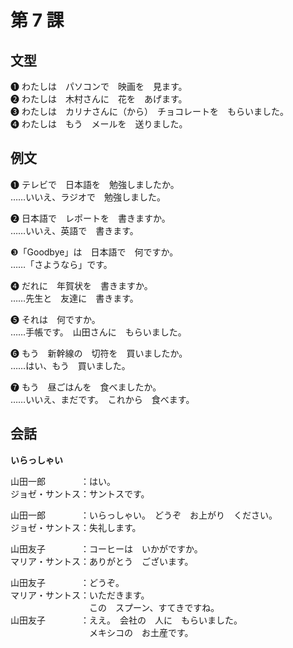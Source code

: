 # 第 7 課

## 文型

❶ わたしは　パソコンで　映画を　見ます。  
❷ わたしは　木村さんに　花を　あげます。  
❸ わたしは　カリナさんに（から）　チョコレートを　もらいました。  
❹ わたしは　もう　メールを　送りました。

## 例文

❶ テレビで　日本語を　勉強しましたか。  
……いいえ、ラジオで　勉強しました。

❷ 日本語で　レポートを　書きますか。  
……いいえ、英語で　書きます。

❸「Goodbye」は　日本語で　何ですか。  
……「さようなら」です。

❹ だれに　年賀状を　書きますか。  
……先生と　友達に　書きます。

❺ それは　何ですか。  
……手帳です。　山田さんに　もらいました。

❻ もう　新幹線の　切符を　買いましたか。  
……はい、もう　買いました。

❼ もう　昼ごはんを　食べましたか。  
……いいえ、まだです。　これから　食べます。

## 会話

**いらっしゃい**

山田一郎　　　　：はい。  
ジョゼ・サントス：サントスです。

山田一郎　　　　：いらっしゃい。　どうぞ　お上がり　ください。  
ジョゼ・サントス：失礼します。

山田友子　　　　：コーヒーは　いかがですか。  
マリア・サントス：ありがとう　ございます。

山田友子　　　　：どうぞ。  
マリア・サントス：いただきます。  
　　　　　　　　　この　スプーン、すてきですね。  
山田友子　　　　：ええ。　会社の　人に　もらいました。  
　　　　　　　　　メキシコの　お土産です。

